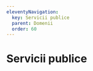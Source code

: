 ```yaml
---
eleventyNavigation:
  key: Servicii publice
  parent: Domenii
  order: 60
---
```


# Servicii publice

